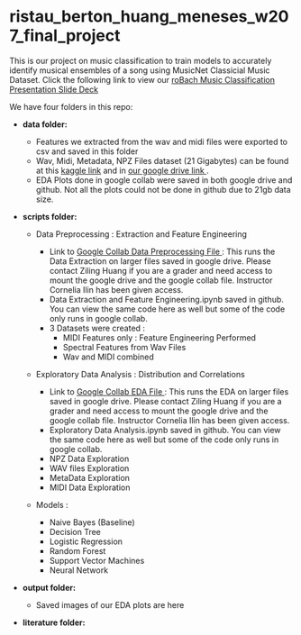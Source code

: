 # ristau_berton_huang_meneses_w207_final_project

This is our project on music classification to train models to accurately identify musical ensembles of a song using MusicNet Classicial Music Dataset. Click the following link to view our <a href="https://docs.google.com/presentation/d/1OoAvQpJaRzwyWGekHhIY1sLUm6SKBcv4rjEny9l4qdc/edit#slide=id.p"> roBach Music Classification Presentation Slide Deck </a>

We have four folders in this repo:

- <b> data folder: </b>
  - Features we extracted from the wav and midi files were exported to csv and saved in this folder 
  - Wav, Midi, Metadata, NPZ Files dataset (21 Gigabytes) can be found at this <a href="https://www.kaggle.com/imsparsh/musicnet-dataset/code">kaggle link</a> and in <a href="https://drive.google.com/drive/u/1/folders/1f4AakoH7RQ51WqieexWNDDhywJ0sH3vC">our google drive link </a>.
  - EDA Plots done in google collab were saved in both google drive and github. Not all the plots could not be done in github due to 21gb data size.

- <b> scripts folder: </b>
  - Data Preprocessing : Extraction and Feature Engineering
    - Link to <a href="https://colab.research.google.com/drive/1I5xCF_rOZxNuKLmVRlfRIbiMJtHtykwm?authuser=1#scrollTo=pEGGz1GZCyCD"> Google Collab Data Preprocessing File </a> : This runs the Data Extraction on larger files saved in google drive. Please contact Ziling Huang if you are a grader and need access to mount the google drive and the google collab file. Instructor Cornelia Ilin has been given access.
    - Data Extraction and Feature Engineering.ipynb saved in github. You can view the same code here as well but some of the code only runs in google collab.
    - 3 Datasets were created :                    
      - MIDI Features only : Feature Engineering Performed 
      - Spectral Features from Wav Files
      - Wav and MIDI combined
              
  - Exploratory Data Analysis : Distribution and Correlations 
    - Link to <a href="https://colab.research.google.com/drive/1xwEuh2z3gEDekdTmc5qNzagcIhIRpBBl?authuser=1#scrollTo=qZgc6bu8FFVi"> Google Collab EDA File </a> : This runs the EDA on larger files saved in google drive. Please contact Ziling Huang if you are a grader and need access to mount the google drive and the google collab file. Instructor Cornelia Ilin has been given access.
    - Exploratory Data Analysis.ipynb saved in github. You can view the same code here as well but some of the code only runs in google collab.
    - NPZ Data Exploration
    - WAV files Exploration
    - MetaData Exploration
    - MIDI Data Exploration

  - Models :
    - Naive Bayes (Baseline)
    - Decision Tree
    - Logistic Regression
    - Random Forest
    - Support Vector Machines
    - Neural Network

- <b> output folder: </b>
    - Saved images of our EDA plots are here

- <b> literature folder: </b>
